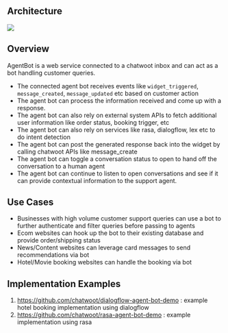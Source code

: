## Architecture 

<img src="https://i.imgur.com/7WjRCJ1.png">


## Overview

AgentBot is a web service connected to a chatwoot inbox and can act as a bot handling customer queries.

- The connected agent bot receives events like `widget_triggered`, `message_created`, `message_updated` etc based on customer action
- The agent bot can process the information received and come up with a response. 
- The agent bot can also rely on external system APIs to fetch additional user information like order status, booking trigger, etc
- The agent bot can also rely on services like rasa, dialogflow, lex etc to do intent detection
- The agent bot can post the generated response back into the widget by calling chatwoot APIs like message_create
- The agent bot can toggle a conversation status to open to hand off the conversation to a human agent
- The agent bot can continue to listen to open conversations and see if it can provide contextual information to the support agent.

## Use Cases

- Businesses with high volume customer support queries can use a bot to further authenticate and filter queries before passing to agents
- Ecom websites can hook up  the bot to their existing database and provide order/shipping status
- News/Content websites can leverage card messages to send recommendations via bot
- Hotel/Movie booking websites can handle the booking via bot

## Implementation Examples
1) https://github.com/chatwoot/dialogflow-agent-bot-demo : example hotel booking implementation using dialogflow
2) https://github.com/chatwoot/rasa-agent-bot-demo : example implementation using rasa